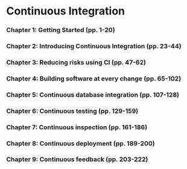# Continuous Integration

### Chapter 1: Getting Started (pp. 1-20)

### Chapter 2: Introducing Continuous Integration (pp. 23-44)

### Chapter 3: Reducing risks using CI (pp. 47-62)

### Chapter 4: Building software at every change (pp. 65-102)

### Chapter 5: Continuous database integration (pp. 107-128)

### Chapter 6: Continuous testing (pp. 129-159)

### Chapter 7: Continuous inspection (pp. 161-186)

### Chapter 8: Continuous deployment (pp. 189-200)

### Chapter 9: Continuous feedback (pp. 203-222)
